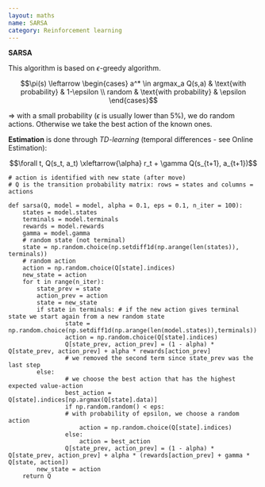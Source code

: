 ```yaml
---
layout: maths
name: SARSA
category: Reinforcement learning
---
```


**SARSA**

This algorithm is based on $\epsilon$-greedy algorithm.

$$\pi(s) \leftarrow
    \begin{cases}
     a^* \in argmax_a Q(s,a) & \text{with probability} & 1-\epsilon \\
    random & \text{with probability} & \epsilon
    \end{cases}$$

=> with a small probability ($\epsilon$ is usually lower than $5\%$),
we do random actions. Otherwise we take the best action of the known
ones.

**Estimation** is done through *TD-learning* (temporal differences - see
Online Estimation):

$$\forall t, Q(s_t, a_t) \xleftarrow{\alpha} r_t + \gamma Q(s_{t+1}, a_{t+1})$$

    # action is identified with new state (after move)
    # Q is the transition probability matrix: rows = states and columns = actions

    def sarsa(Q, model = model, alpha = 0.1, eps = 0.1, n_iter = 100):
        states = model.states
        terminals = model.terminals
        rewards = model.rewards
        gamma = model.gamma
        # random state (not terminal)
        state = np.random.choice(np.setdiff1d(np.arange(len(states)), terminals))
        # random action
        action = np.random.choice(Q[state].indices)
        new_state = action
        for t in range(n_iter):
            state_prev = state
            action_prev = action
            state = new_state
            if state in terminals: # if the new action gives terminal state we start again from a new random state
                    state = np.random.choice(np.setdiff1d(np.arange(len(model.states)),terminals))
                    action = np.random.choice(Q[state].indices)
                    Q[state_prev, action_prev] = (1 - alpha) *  Q[state_prev, action_prev] + alpha * rewards[action_prev]
                    # we removed the second term since state_prev was the last step
            else:
                    # we choose the best action that has the highest expected value-action
                    best_action = Q[state].indices[np.argmax(Q[state].data)]
                    if np.random.random() < eps: 
                    # with probability of epsilon, we choose a random action
                        action = np.random.choice(Q[state].indices)
                    else:
                        action = best_action
                    Q[state_prev, action_prev] = (1 - alpha) *  Q[state_prev, action_prev] + alpha * (rewards[action_prev] + gamma * Q[state, action])
            new_state = action
        return Q